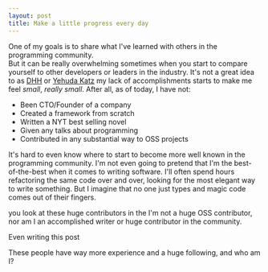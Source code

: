 ```yaml
---
layout: post
title: Make a little progress every day
---
```


One of my goals is to share what I've learned with others in the programming community.  
But it can be really overwhelming sometimes when you start to compare yourself to other
developers or leaders in the industry.  It's not a great idea to
as [DHH](http://david.heinemeierhansson.com/) or [Yehuda Katz](http://yehudakatz.com/about/)
my lack of accomplishments starts to make me feel _small_, _really small_.  After all, as of today, I have not:

* Been CTO/Founder of a company
* Created a framework from scratch
* Written a NYT best selling novel
* Given any talks about programming
* Contributed in any substantial way to OSS projects

It's hard to even know where to start to become more well known in the programming community.  I'm not even going to pretend that I'm the best-of-the-best when it comes to writing software.  I'll often spend hours refactoring the same code over and over, looking for the most elegant way to write something.  But I imagine that no one just types and magic code comes out of their fingers.

you look at these huge contributors in the I'm not a huge OSS contributor, nor am I an accomplished
writer or huge contributor in the community.

Even writing this post

These people have way more experience and a huge following, and who am I?   
